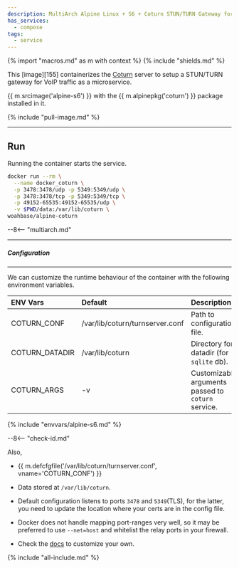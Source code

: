```yaml
---
description: MultiArch Alpine Linux + S6 + Coturn STUN/TURN Gateway for VoIP.
has_services:
  - compose
tags:
  - service
---
```


{% import "macros.md" as m with context %}
{% include "shields.md" %}

This [image][155] containerizes the [Coturn][1] server to setup
a STUN/TURN gateway for VoIP traffic as a microservice.

{{ m.srcimage('alpine-s6') }} with the {{ m.alpinepkg('coturn') }}
package installed in it.

{% include "pull-image.md" %}

---
Run
---

Running the container starts the service.

``` sh
docker run --rm \
  --name docker_coturn \
  -p 3478:3478/udp -p 5349:5349/udp \
  -p 3478:3478/tcp -p 5349:5349/tcp \
  -p 49152-65535:49152-65535/udp \
  -v $PWD/data:/var/lib/coturn \
woahbase/alpine-coturn
```

--8<-- "multiarch.md"

---
##### Configuration
---

We can customize the runtime behaviour of the container with the
following environment variables.

| ENV Vars       | Default                         | Description
| :---           | :---                            | :---
| COTURN_CONF    | /var/lib/coturn/turnserver.conf | Path to configuration file.
| COTURN_DATADIR | /var/lib/coturn                 | Directory for datadir (for `sqlite` db).
| COTURN_ARGS    | -v                              | Customizable arguments passed to `coturn` service.
{% include "envvars/alpine-s6.md" %}

--8<-- "check-id.md"

Also,

* {{ m.defcfgfile('/var/lib/coturn/turnserver.conf', vname='COTURN_CONF') }}

* Data stored at `/var/lib/coturn`.

* Default configuration listens to ports `3478` and `5349`(TLS),
  for the latter, you need to update the location where your certs
  are in the config file.

* Docker does not handle mapping port-ranges very well, so it may
  be preferred to use `--net=host` and whitelist the relay ports
  in your firewall.

* Check the [docs][2] to customize your own.

[1]: https://github.com/coturn/coturn
[2]: https://github.com/coturn/coturn/blob/master/README.turnserver
[3]: https://github.com/coturn/coturn/raw/master/docker/coturn/turnserver.conf

{% include "all-include.md" %}
